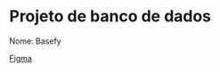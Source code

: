 # Projeto de banco de dados
Nome: Basefy

[Figma](https://www.figma.com/file/zwGFdO5Pv1FbAtqOk7Ke7Z/basefy?node-id=0%3A1)
